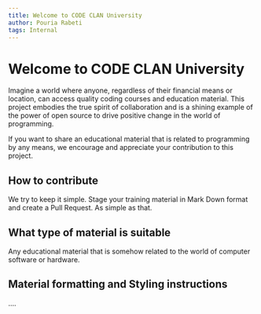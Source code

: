 ```yaml
---
title: Welcome to CODE CLAN University
author: Pouria Rabeti
tags: Internal
---
```

# Welcome to CODE CLAN University
Imagine a world where anyone, regardless of their financial means or location, can access quality coding courses and education material.  This project embodies the true spirit of collaboration and is a shining example of the power of open source to drive positive change in the world of programming. 

If you want to share an educational material that is related to programming by any means, we encourage and appreciate your contribution to this project.

## How to contribute
We try to keep it simple. Stage your training material in Mark Down format and create a Pull Request. As simple as that.

## What type of material is suitable
Any educational material that is somehow related to the world of computer software or hardware.

## Material formatting and Styling instructions
....
